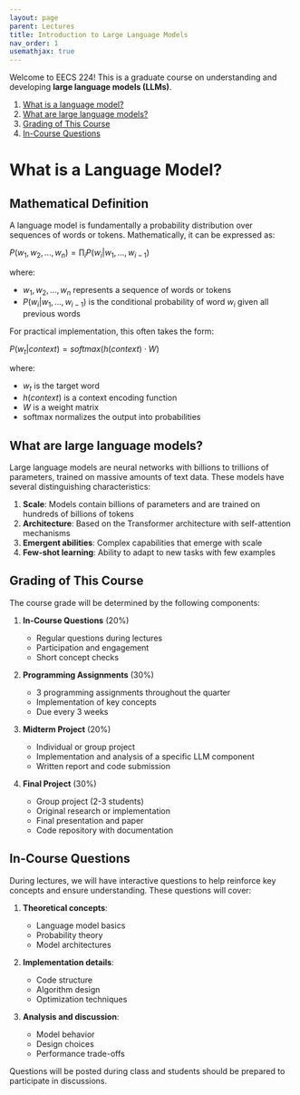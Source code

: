 ```yaml
---
layout: page
parent: Lectures  
title: Introduction to Large Language Models
nav_order: 1
usemathjax: true
---
```


$$
\newcommand{\nl}[1]{\textsf{#1}}
\newcommand{\attention}{\text{Attention}}
$$

Welcome to EECS 224! This is a graduate course on understanding and developing **large language models (LLMs)**.

1. [What is a language model?](#what-is-a-language-model)
1. [What are large language models?](#what-are-large-language-models)
1. [Grading of This Course](#grading-of-this-course)
1. [In-Course Questions](#in-course-questions)

# What is a Language Model?

## Mathematical Definition

A language model is fundamentally a probability distribution over sequences of words or tokens. Mathematically, it can be expressed as:

$P(w_1, w_2, ..., w_n) = \prod_i P(w_i|w_1, ..., w_{i-1})$

where:
- $w_1, w_2, ..., w_n$ represents a sequence of words or tokens
- $P(w_i|w_1, ..., w_{i-1})$ is the conditional probability of word $w_i$ given all previous words

For practical implementation, this often takes the form:

$P(w_t|context) = softmax(h(context) \cdot W)$

where:
- $w_t$ is the target word
- $h(context)$ is a context encoding function
- $W$ is a weight matrix
- softmax normalizes the output into probabilities

## What are large language models?

Large language models are neural networks with billions to trillions of parameters, trained on massive amounts of text data. These models have several distinguishing characteristics:

1. **Scale**: Models contain billions of parameters and are trained on hundreds of billions of tokens
2. **Architecture**: Based on the Transformer architecture with self-attention mechanisms
3. **Emergent abilities**: Complex capabilities that emerge with scale
4. **Few-shot learning**: Ability to adapt to new tasks with few examples

## Grading of This Course

The course grade will be determined by the following components:

1. **In-Course Questions** (20%)
   - Regular questions during lectures
   - Participation and engagement
   - Short concept checks

2. **Programming Assignments** (30%)
   - 3 programming assignments throughout the quarter
   - Implementation of key concepts
   - Due every 3 weeks

3. **Midterm Project** (20%)
   - Individual or group project
   - Implementation and analysis of a specific LLM component
   - Written report and code submission

4. **Final Project** (30%)
   - Group project (2-3 students)
   - Original research or implementation
   - Final presentation and paper
   - Code repository with documentation

## In-Course Questions

During lectures, we will have interactive questions to help reinforce key concepts and ensure understanding. These questions will cover:

1. **Theoretical concepts**:
   - Language model basics
   - Probability theory
   - Model architectures 

2. **Implementation details**:
   - Code structure
   - Algorithm design
   - Optimization techniques

3. **Analysis and discussion**:
   - Model behavior 
   - Design choices
   - Performance trade-offs

Questions will be posted during class and students should be prepared to participate in discussions.